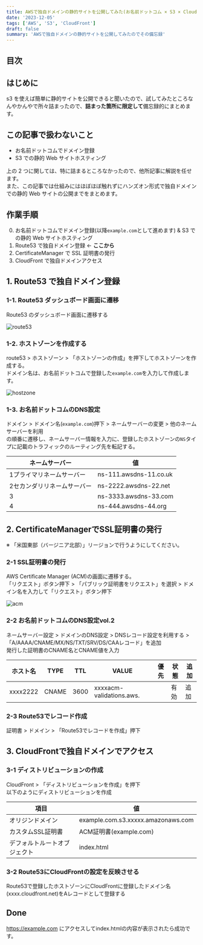 ```yaml
---
title: AWSで独自ドメインの静的サイトを公開してみた(お名前ドットコム × S3 × CloudFront × Route53 × ACM)
date: '2023-12-05'
tags: ['AWS', 'S3', 'CloudFront']
draft: false
summary: 'AWSで独自ドメインの静的サイトを公開してみたのでその備忘録'
---
```


## 目次

<TOCInline toc={props.toc} exclude="目次" toHeading={3} />

## はじめに

s3 を使えば簡単に静的サイトを公開できると聞いたので、試してみたところなんやかんやで所々詰まったので、**詰まった箇所に限定して**備忘録的にまとめます。

## この記事で扱わないこと

- お名前ドットコムでドメイン登録
- S3 での静的 Web サイトホスティング

上の 2 つに関しては、特に詰まるところなかったので、他所記事に解説を任せます。  
また、この記事では仕組みにはほぼほぼ触れずにハンズオン形式で独自ドメインでの静的 Web サイトの公開までをまとめます。

## 作業手順

0. お名前ドットコムでドメイン登録(以降`example.com`として進めます) & S3 での静的 Web サイトホスティング
1. Route53 で独自ドメイン登録 ← **ここから**
2. CertificateManager で SSL 証明書の発行
3. CloudFront で独自ドメインアクセス

## 1. Route53 で独自ドメイン登録

### 1-1. Route53 ダッシュボード画面に遷移

Route53 のダッシュボード画面に遷移する

![route53](/static/images/s3_cloudfront_route53/route53.png)

### 1-2. ホストゾーンを作成する

route53 > ホストゾーン > 「ホストゾーンの作成」を押下してホストゾーンを作成する。  
ドメイン名は、お名前ドットコムで登録した`example.com`を入力して作成します。

![hostzone](/static/images/s3_cloudfront_route53/create_hostzone.png)

### 1-3. お名前ドットコムのDNS設定

ドメイン > ドメイン名(`example.com`)押下 > ネームサーバーの変更 > 他のネームサーバーを利用  
の順番に遷移し、ネームサーバー情報を入力に、登録したホストゾーンの`NS`タイプに記載のトラフィックのルーティング先を転記する。


| ネームサーバー              | 値                     |
| --------------------------- | ---------------------- |
| 1プライマリネームサーバー   | ns-111.awsdns-11.co.uk |
| 2セカンダリリネームサーバー | ns-2222.awsdns-22.net  |
| 3                           | ns-3333.awsdns-33.com  |
| 4                           | ns-444.awsdns-44.org   |

## 2. CertificateManagerでSSL証明書の発行
※ 「米国東部（バージニア北部）」リージョンで行うようにしてください。

### 2-1 SSL証明書の発行
AWS Certificate Manager (ACM)の画面に遷移する。  
「リクエスト」ボタン押下 > 「パブリック証明書をリクエスト」を選択 > ドメイン名を入力して「リクエスト」ボタン押下

![acm](/static/images/s3_cloudfront_route53/acm.png)

### 2-2 お名前ドットコムのDNS設定vol.2

ネームサーバー設定 > ドメインのDNS設定 > DNSレコード設定を利用する > 「A/AAAA/CNAME/MX/NS/TXT/SRV/DS/CAAレコード」を追加  
発行した証明書のCNAME名とCNAME値を入力


| ホスト名  | TYPE  | TTL  | VALUE                    | 優先 | 状態 | 追加 |
| --------- | ----- | ---- | ------------------------ | ---- | ---- | ---- |
|  xxxx2222 | CNAME | 3600 | xxxxacm-validations.aws. |      | 有効 | 追加 |


### 2-3 Route53でレコード作成

証明書 > ドメイン > 「Route53でレコードを作成」押下

## 3. CloudFrontで独自ドメインでアクセス

### 3-1 ディストリビューションの作成 
CloudFront > 「ディストリビューションを作成」を押下  
以下のようにディストリビューションを作成

| 項目                         | 値                                  |
| ---------------------------- | ----------------------------------- |
| オリジンドメイン             | example.com.s3.xxxxx.amazonaws.com  |
| カスタムSSL証明書            | ACM証明書(example.com)              |
| デフォルトルートオブジェクト | index.html                          |

### 3-2 Route53にCloudFrontの設定を反映させる

Route53で登録したホストゾーンにCloudFrontに登録したドメイン名(xxxx.cloudfront.net)をAレコードとして登録する

## Done

https://example.com にアクセスしてindex.htmlの内容が表示されたら成功です。


